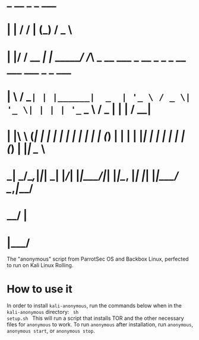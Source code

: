 #  _   __      _ _         ___                                                     
# | | / /     | (_)       / _ \                                                    
# | |/ /  __ _| |_ ______/ /_\ \_ __   ___  _ __  _   _ _ __ ___   ___  _   _ ___  
# |    \ / _` | | |______|  _  | '_ \ / _ \| '_ \| | | | '_ ` _ \ / _ \| | | / __| 
# | |\  \ (_| | | |      | | | | | | | (_) | | | | |_| | | | | | | (_) | |_| \__ \ 
# \_| \_/\__,_|_|_|      \_| |_/_| |_|\___/|_| |_|\__, |_| |_| |_|\___/ \__,_|___/ 
#                                                  __/ |                           
#                                                 |___/ 
                                                
The "anonymous" script from ParrotSec OS and Backbox Linux, perfected to run on Kali Linux Rolling.

# How to use it
In order to install <code>kali-anonymous</code>, run the commands below when in the <code>kali-anonymous</code> directory:
<code>
sh setup.sh
</code>
This will run a script that installs TOR and the other necessary files for <code>anonymous</code> to work.
To run <code>anonymous</code> after installation, run <code>anonymous</code>, <code>anonymous start</code>, or <code>anonymous stop</code>.
